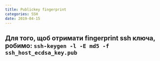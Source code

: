 ```yaml
---
title: Publickey fingerprint
categories: SSH
date: 2019-04-15
---
```


**Для того, щоб отримати fingerprint ssh ключа, робимо:**
`ssh-keygen -l -E md5 -f ssh_host_ecdsa_key.pub`
-----
